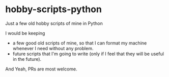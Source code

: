 # hobby-scripts-python
Just a few old hobby scripts of mine in Python

I would be keeping
 - a few good old scripts of mine, so that I can format my machine whenever I need without any problem.
 - future scripts that I'm going to write (only if I feel that they will be useful in the future).

And Yeah, PRs are most welcome.
